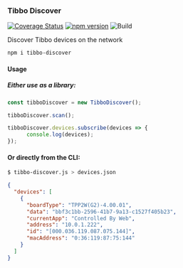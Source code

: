 ### Tibbo Discover
[![Coverage Status](https://coveralls.io/repos/github/128keaton/Tibbo-Discover/badge.svg)](https://coveralls.io/github/128keaton/Tibbo-Discover)
[![npm version](https://badge.fury.io/js/tibbo-discover.svg)](https://badge.fury.io/js/tibbo-discover) ![Build](https://github.com/128keaton/Tibbo-Discover/actions/workflows/code-coverage.yml/badge.svg)

Discover Tibbo devices on the network

```bash
npm i tibbo-discover
```



#### Usage

##### Either use as a library:

```typescript
const tibboDiscover = new TibboDiscover();

tibboDiscover.scan();

tibboDiscover.devices.subscribe(devices => {
      console.log(devices);
});
```

#### Or directly from the CLI:
```bash
$ tibbo-discover.js > devices.json
```

```json
{
  "devices": [
    {
      "boardType": "TPP2W(G2)-4.00.01",
      "data": "bbf3c1bb-2596-41b7-9a13-c1527f405b23",
      "currentApp": "Controlled By Web",
      "address": "10.0.1.222",
      "id": "[000.036.119.087.075.144]",
      "macAddress": "0:36:119:87:75:144"
    }
  ]
}
```
